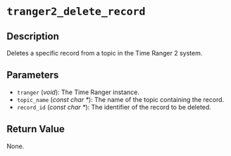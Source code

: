 # `tranger2_delete_record`

## Description
Deletes a specific record from a topic in the Time Ranger 2 system.

## Parameters
- `tranger` (*void*): The Time Ranger instance.
- `topic_name` (*const char \**): The name of the topic containing the record.
- `record_id` (*const char \**): The identifier of the record to be deleted.

## Return Value
None.
